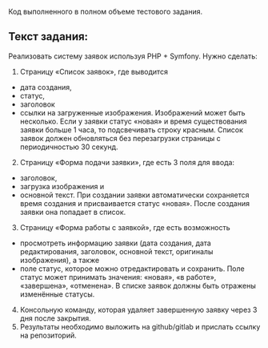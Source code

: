 Код выполненного в полном объеме тестового задания.
 
<h2> Текст задания: </h2>
 
Реализовать систему заявок используя PHP + Symfony.
Нужно сделать:
1.	Страницу «Список заявок», где выводится 
-	дата создания, 
-	статус, 
-	заголовок 
-	ссылки на загруженные изображения. Изображений может быть несколько. 
Если у заявки статус «новая» и время существования заявки больше 1 часа, то подсвечивать строку красным. 
Список заявок должен обновляться без перезагрузки страницы с периодичностью 30 секунд.
2.	Страницу «Форма подачи заявки», где есть 3 поля для ввода: 
-	заголовок, 
-	загрузка изображения и 
-	основной текст. 
При создании заявки автоматически сохраняется время создания и присваивается статус «новая». 
После создания заявки она попадает в список.
3.	Страницу «Форма работы с заявкой», где есть возможность 
-	просмотреть информацию заявки (дата создания, дата редактирования, заголовок, основной текст, оригиналы изображения), а также 
-	поле статус, которое можно отредактировать и сохранить. Поле статус может принимать значения: «новая», «в работе», «завершена», «отменена». В списке заявок должны быть отражены изменённые статусы.
4.	Консольную команду, которая удаляет завершенную заявку через 3 дня после закрытия.
5.	Результаты необходимо выложить на github/gitlab и прислать ссылку на репозиторий.
